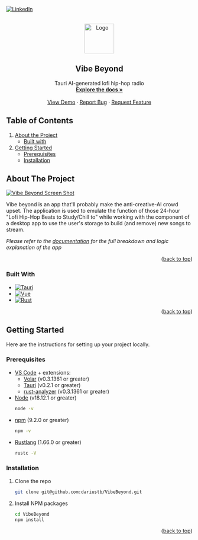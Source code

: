 <a name="readme-top"></a>

<!-- PROJECT SHIELDS -->
[![LinkedIn][linkedin-shield]][linkedin-url]



<!-- PROJECT LOGO -->
<br />
<div align="center">
  <a href="https://github.com/dariustb/vibebeyond">
    <img src="https://i1.sndcdn.com/artworks-nXTBoQMnJHSoNPbn-yX34xA-t500x500.jpg" alt="Logo" width="80" height="80">
  </a>

  <h2 align="center">Vibe Beyond</h2>

  <p align="center">
    Tauri AI-generated lofi hip-hop radio
    <br />
    <a href="https://dariustb.github.io/vibebeyond"><strong>Explore the docs »</strong></a>
    <br />
    <br />
    <a href="https://vibe-beyond.vercel.app/">View Demo</a>
    ·
    <a href="https://github.com/dariustb/vibebeyond/issues">Report Bug</a>
    ·
    <a href="https://github.com/dariustb/vibebeyond/issues">Request Feature</a>
  </p>
</div>



<!-- TABLE OF CONTENTS -->
## Table of Contents
1. [About the Project](#about-the-project)
    * [Built with](#built-with)
2. [Getting Started](#getting-started)
    * [Prerequisites](#prerequisites)
    * [Installation](#installation)
 


<!-- ABOUT THE PROJECT -->
## About The Project

[![Vibe Beyond Screen Shot][product-screenshot]](https://github.com/dariustb/vibebeyond/)

Vibe beyond is an app that'll probably make the anti-creative-AI crowd upset. The application is used to emulate the function of those 24-hour "Lofi Hip-Hop Beats to Study/Chill to" while working with the component of a desktop app to use the user's storage to build (and remove) new songs to stream.

_Please refer to the [documentation](#) for the full breakdown and logic explanation of the app_

<p align="right">(<a href="#readme-top">back to top</a>)</p>



### Built With

* [![Tauri][Tauri.io]][Tauri-url]
* [![Vue][Vue.js]][Vue-url]
* [![Rust][Rust.io]][Rust-url]

<p align="right">(<a href="#readme-top">back to top</a>)</p>



<!-- GETTING STARTED -->
## Getting Started

Here are the instructions for setting up your project locally.

### Prerequisites

* [VS Code](https://code.visualstudio.com/) + extensions:
    * [Volar](https://marketplace.visualstudio.com/items?itemName=Vue.volar)  (v0.3.1361 or greater)
    * [Tauri](https://marketplace.visualstudio.com/items?itemName=tauri-apps.tauri-vscode) (v0.2.1 or greater)
    * [rust-analyzer](https://marketplace.visualstudio.com/items?itemName=rust-lang.rust-analyzer) (v0.3.1361 or greater)
* [Node](https://nodejs.org/en/) (v18.12.1 or greater)
    ```sh
    node -v
    ```
* [npm](https://docs.npmjs.com/downloading-and-installing-node-js-and-npm) (9.2.0 or greater)
    ```sh
    npm -v
    ```
* [Rustlang][Rust-url] (1.66.0 or greater)
    ```sh
    rustc -V
    ```


### Installation


1. Clone the repo
   ```sh
   git clone git@github.com:dariustb/VibeBeyond.git
   ```
2. Install NPM packages
   ```sh
   cd VibeBeyond
   npm install
   ```

<p align="right">(<a href="#readme-top">back to top</a>)</p>



<!-- MARKDOWN LINKS & IMAGES -->
<!-- https://www.markdownguide.org/basic-syntax/#reference-style-links -->

[app]: https://vibe-beyond.vercel.app/
[docs]: https://dariustb.github.io/vibebeyond
[forks-url]: https://github.com/dariustb/vibebeyond/network/members
[stars-url]: https://github.com/dariustb/vibebeyond/stargazers
[issues-url]: https://github.com/dariustb/vibebeyond/issues
[license-url]: https://github.com/dariustb/vibebeyond/blob/master/LICENSE.txt

[contributors-shield]: https://img.shields.io/github/contributors/dariustb/vibebeyond.svg?style=for-the-badge
[contributors-url]: https://github.com/dariustb/vibebeyond/graphs/contributors
[forks-shield]: https://img.shields.io/github/forks/dariustb/vibebeyond.svg?style=for-the-badge
[stars-shield]: https://img.shields.io/github/stars/dariustb/vibebeyond.svg?style=for-the-badge
[issues-shield]: https://img.shields.io/github/issues/dariustb/vibebeyond.svg?style=for-the-badge
[license-shield]: https://img.shields.io/github/license/dariustb/vibebeyond.svg?style=for-the-badge
[linkedin-shield]: https://img.shields.io/badge/-LinkedIn-black.svg?style=for-the-badge&logo=linkedin&colorB=555
[linkedin-url]: https://linkedin.com/in/dariustb

[product-screenshot]: https://camo.githubusercontent.com/1daa0aed2ed1e7ff8aff0c5160d1bcee1706988a0dc05d0c89ff4d779f20fbd0/68747470733a2f2f70682d66696c65732e696d6769782e6e65742f61303331333566642d326465392d346532632d383730342d6334366233653438333339622e706e673f6175746f3d666f726d6174266175746f3d636f6d707265737326636f6465633d6d6f7a6a7065672663733d7374726970266669743d6d6178266470723d32
[web-app-snapshot]: https://vercel.com/ddfabdf2-b143-4a33-abe7-9e1856543739

[Tauri.io]:https://img.shields.io/badge/Tauri-24c8db?style=for-the-badge&logo=tauri&logoColor=white
[Tauri-url]:https://tauri.app/
[Vue.js]: https://img.shields.io/badge/Vue.js-35495E?style=for-the-badge&logo=vuedotjs&logoColor=4FC08D
[Vue-url]: https://vuejs.org/
[Rust.io]: https://img.shields.io/badge/Rust-f74b00?style=for-the-badge&logo=rust&logoColor=white
[Rust-url]: https://www.rust-lang.org/
